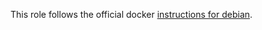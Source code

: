 
This role follows the official docker [instructions for debian](https://docs.docker.com/engine/install/debian/).


